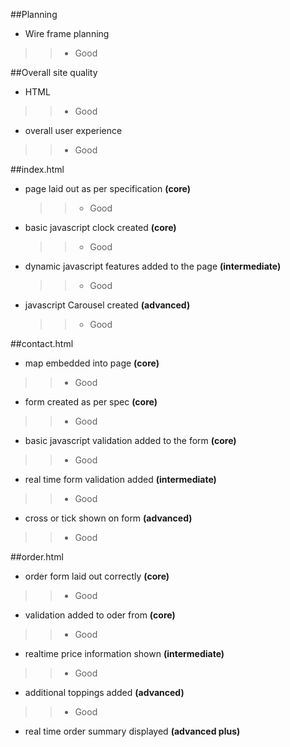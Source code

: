 
##Planning 

- Wire frame planning
 
 >> - Good 
 
##Overall site quality

- HTML 
>> - Good 

- overall user experience  
>> - Good  
 
##index.html
 
 
- page laid out as per specification **(core)** 

	>> - Good 
	
- basic javascript clock created **(core)**

	>> - Good 
	
- dynamic javascript features added to the page **(intermediate)**

	>> - Good 

-  javascript Carousel created **(advanced)** 

	>> - Good 
	
##contact.html

- map embedded into page **(core)**		

>> - Good 

- form created as per spec **(core)**

>> - Good 	

- basic javascript validation added to the form  **(core)**

>> - Good 

- real time form validation added **(intermediate)**

>> - Good 

- cross or tick shown on form **(advanced)** 

>> - Good


##order.html

- order form laid out correctly **(core)**

>> - Good 
 

- validation added to oder from **(core)**

>> - Good 
 

- realtime price information shown **(intermediate)**

>> - Good 

- additional toppings added **(advanced)**

>> - Good 

- real time order summary displayed **(advanced plus)** 










